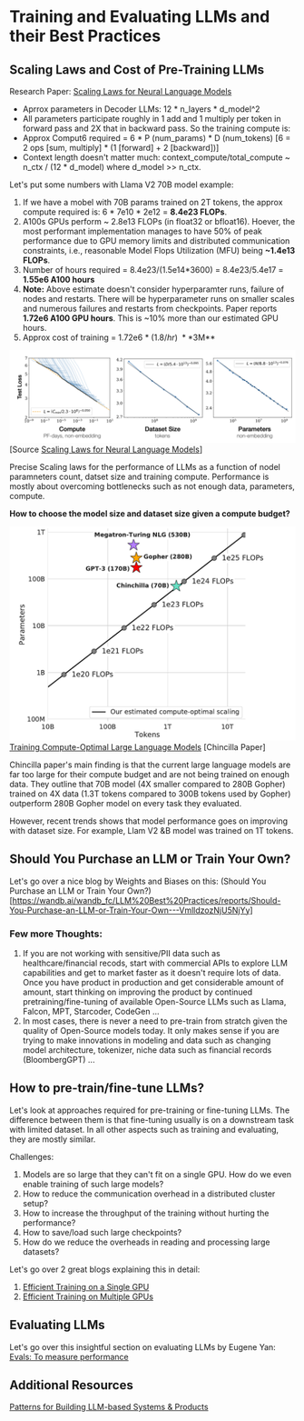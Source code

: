 # Training and Evaluating LLMs and their Best Practices

## Scaling Laws and Cost of Pre-Training LLMs

Research Paper: [Scaling Laws for Neural Language Models](https://arxiv.org/pdf/2001.08361.pdf)

* Aprrox parameters in Decoder LLMs: 12 \* n_layers \* d_model^2
* All parameters participate roughly in 1 add and 1 multiply per token in forward pass and 2X that in backward pass. So the training compute is:
* Approx Comput6 required = 6 \* P (num_params) \* D (num_tokens) [6 = 2 ops [sum, multiply] \* (1 [forward] + 2 [backward])]
* Context length doesn't matter much: context_compute/total_compute ~ n_ctx / (12 \* d_model) where d_model >> n_ctx.

Let's put some numbers with Llama V2 70B model example:

1. If we have a mobel with 70B params trained on 2T tokens, the approx compute required is: 6 \* 7e10 * 2e12  = **8.4e23 FLOPs**. 
2. A100s GPUs perform ~ 2.8e13 FLOPs (in float32 or bfloat16). Hoever, the most performant implementation manages to have 50% of peak performance due to GPU memory limits and distributed communication constraints, i.e., reasonable Model Flops Utilization (MFU) being **~1.4e13 FLOPs**.
3. Number of hours required = 8.4e23/(1.5e14\*3600) = 8.4e23/5.4e17 = **1.55e6 A100 hours**
4. **Note:** Above estimate doesn't consider hyperparamter runs, failure of nodes and restarts. There will be hyperparameter runs on smaller scales and numerous failures and restarts from checkpoints. Paper reports **1.72e6 A100 GPU hours**. This is ~10% more than our estimated GPU hours.
4. Approx cost of training = 1.72e6 \* ($1.8/hr) ~ **$3M** 

![Scaling Laws](../assets/ScalingLaw.png)
[Source [Scaling Laws for Neural Language Models](https://arxiv.org/pdf/2001.08361.pdf)]

Precise Scaling laws for the performance of LLMs as a function of nodel paramneters count, datset size and training compute. Performance is mostly about overcoming bottlenecks such as not enough data, parameters, compute.


**How to choose the model size and dataset size given a compute budget?**

![chincilla](../assets/chinchilla.png)
[Training Compute-Optimal Large Language Models](https://arxiv.org/pdf/2203.15556.pdf) [Chincilla Paper]

Chincilla paper's main finding is that the current large language models are far too large for their compute budget and are not being trained on enough data. They outline that 70B model (4X smaller compared to 280B Gopher) trained on 4X data (1.3T tokens compared to 300B tokens used by Gopher) outperform 280B Gopher model on every task they evaluated.

However, recent trends shows that model performance goes on improving with dataset size. For example, Llam V2 &B model was trained on 1T tokens.

## Should You Purchase an LLM or Train Your Own?

Let's go over a nice blog by Weights and Biases on this: (Should You Purchase an LLM or Train Your Own?)[https://wandb.ai/wandb_fc/LLM%20Best%20Practices/reports/Should-You-Purchase-an-LLM-or-Train-Your-Own---VmlldzozNjU5NjYy]

### Few more Thoughts:
1. If you are not working with sensitive/PII data such as healthcare/financial recods, start with commercial APIs to explore LLM capabilities and get to market faster as it doesn't require lots of data. Once you have product in production and get considerable amount of amount, start thinking on improving the product by continued pretraining/fine-tuning of available Open-Source LLMs such as Llama, Falcon, MPT, Starcoder, CodeGen ...
2. In most cases, there is never a need to pre-train from stratch given the quality of Open-Source models today. It only makes sense if you are trying to make innovations in modeling and data such as changing model architecture, tokenizer, niche data such as financial records (BloombergGPT) ...

## How to pre-train/fine-tune LLMs?

Let's look at approaches required for pre-training or fine-tuning LLMs. The difference between them is that fine-tuning usually is on a downstream task with limited dataset. In all other aspects such as training and evaluating, they are mostly similar. 

Challenges:
1. Models are so large that they can't fit on a single GPU. How do we even enable training of such large models?
2. How to reduce the communication overhead in a distributed cluster setup?
3. How to increase the throughput of the training without hurting the performance?
4. How to save/load such large checkpoints?
5. How do we reduce the overheads in reading and processing large datasets?

Let's go over 2 great blogs explaining this in detail:

1. [Efficient Training on a Single GPU](https://huggingface.co/docs/transformers/perf_train_gpu_one)
2. [Efficient Training on Multiple GPUs](https://huggingface.co/docs/transformers/perf_train_gpu_many)

## Evaluating LLMs

Let's go over this insightful section on evaluating LLMs by Eugene Yan:
[Evals: To measure performance](https://eugeneyan.com/writing/llm-patterns/#evals-to-measure-performance)

## Additional Resources
[Patterns for Building LLM-based Systems & Products](https://eugeneyan.com/writing/llm-patterns/)